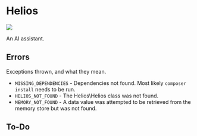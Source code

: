 # Helios
![](https://vignette4.wikia.nocookie.net/deusex/images/5/55/Helios_infolink.jpg/revision/latest?cb=20140909120548&path-prefix=en)

An AI assistant.

## Errors
Exceptions thrown, and what they mean.

- `MISSING_DEPENDENCIES` - Dependencies not found. Most likely `composer install`
needs to be run.
- `HELIOS_NOT_FOUND` - The Helios\\Helios class was not found.
- `MEMORY_NOT_FOUND` - A data value was attempted to be retrieved from the memory
store but was not found.

## To-Do
